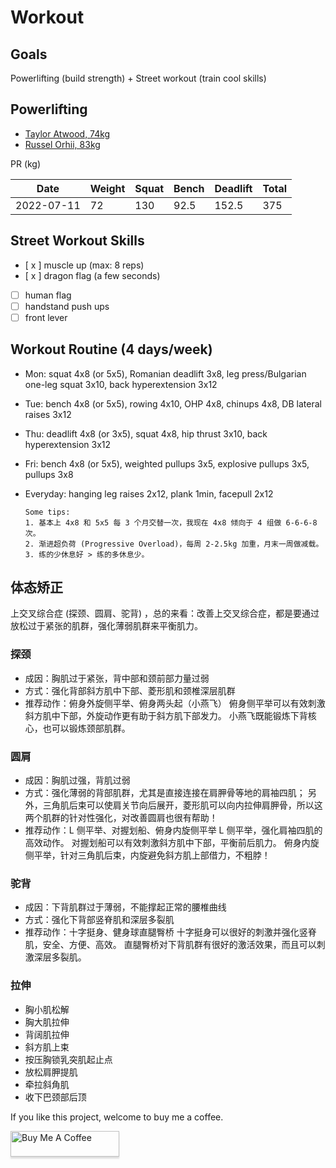 # Workout

## Goals

Powerlifting (build strength) + Street workout (train cool skills)

## Powerlifting

- [Taylor Atwood, 74kg](https://www.openpowerlifting.org/u/tayloratwood)
- [Russel Orhii, 83kg](https://www.openpowerlifting.org/u/russelorhii)

PR (kg)

| Date       | Weight | Squat | Bench | Deadlift | Total |
| ---------- | ------ | ----- | ----- | -------- | ----- |
| 2022-07-11 | 72     | 130   | 92.5  | 152.5    | 375   |

## Street Workout Skills

- [ x ] muscle up (max: 8 reps)
- [ x ] dragon flag (a few seconds)
- [ ] human flag
- [ ] handstand push ups
- [ ] front lever

## Workout Routine (4 days/week)

- Mon: squat 4x8 (or 5x5), Romanian deadlift 3x8, leg press/Bulgarian one-leg squat 3x10, back hyperextension 3x12
- Tue: bench 4x8 (or 5x5), rowing 4x10, OHP 4x8, chinups 4x8, DB lateral raises 3x12
- Thu: deadlift 4x8 (or 3x5), squat 4x8, hip thrust 3x10, back hyperextension 3x12
  <!-- - Fri: OHP 4x10, pullups 4x8, skull crusher 3x10, barbell curls 3x10, weighted dips 3x12, hammer curls 3x10 -->
  <!-- - Fri: OHP 4x8, pullups 4x8, DB lateral raises 3x12, rowing 4x10 -->
- Fri: bench 4x8 (or 5x5), weighted pullups 3x5, explosive pullups 3x5, pullups 3x8
- Everyday: hanging leg raises 2x12, plank 1min, facepull 2x12

      Some tips:
      1. 基本上 4x8 和 5x5 每 3 个月交替一次，我现在 4x8 倾向于 4 组做 6-6-6-8 次。
      2. 渐进超负荷 (Progressive Overload)，每周 2-2.5kg 加重，月末一周做减载。
      3. 练的少休息好 > 练的多休息少。

## 体态矫正

上交叉综合症 (探颈、圆肩、驼背) ，总的来看：改善上交叉综合症，都是要通过放松过于紧张的肌群，强化薄弱肌群来平衡肌力。

### 探颈

- 成因：胸肌过于紧张，背中部和颈前部力量过弱
- 方式：强化背部斜方肌中下部、菱形肌和颈椎深层肌群
- 推荐动作：俯身外旋侧平举、俯身两头起（小燕飞）
  俯身侧平举可以有效刺激斜方肌中下部，外旋动作更有助于斜方肌下部发力。
  小燕飞既能锻炼下背核心，也可以锻炼颈部肌群。

### 圆肩

- 成因：胸肌过强，背肌过弱
- 方式：强化薄弱的背部肌群，尤其是直接连接在肩胛骨等地的肩袖四肌；
  另外，三角肌后束可以使肩关节向后展开，菱形肌可以向内拉伸肩胛骨，所以这两个肌群的针对性强化，对改善圆肩也很有帮助！
- 推荐动作：L 侧平举、对握划船、俯身内旋侧平举
  L 侧平举，强化肩袖四肌的高效动作。
  对握划船可以有效刺激斜方肌中下部，平衡前后肌力。
  俯身内旋侧平举，针对三角肌后束，内旋避免斜方肌上部借力，不粗脖！

### 驼背

- 成因：下背肌群过于薄弱，不能撑起正常的腰椎曲线
- 方式：强化下背部竖脊肌和深层多裂肌
- 推荐动作：十字挺身、健身球直腿臀桥
  十字挺身可以很好的刺激并强化竖脊肌，安全、方便、高效。
  直腿臀桥对下背肌群有很好的激活效果，而且可以刺激深层多裂肌。

### 拉伸

- 胸小肌松解
- 胸大肌拉伸
- 背阔肌拉伸
- 斜方肌上束
- 按压胸锁乳突肌起止点
- 放松肩胛提肌
- 牵拉斜角肌
- 收下巴颈部后顶

If you like this project, welcome to buy me a coffee.

<a href="https://www.buymeacoffee.com/yshenfab" target="_blank"><img src="https://www.buymeacoffee.com/assets/img/custom_images/orange_img.png" alt="Buy Me A Coffee" style="height: 41px !important;width: 174px !important;box-shadow: 0px 3px 2px 0px rgba(190, 190, 190, 0.5) !important;-webkit-box-shadow: 0px 3px 2px 0px rgba(190, 190, 190, 0.5) !important;" ></a>
